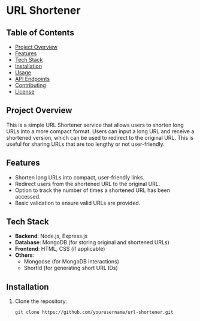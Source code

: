 # URL Shortener

## Table of Contents
- [Project Overview](#project-overview)
- [Features](#features)
- [Tech Stack](#tech-stack)
- [Installation](#installation)
- [Usage](#usage)
- [API Endpoints](#api-endpoints)
- [Contributing](#contributing)
- [License](#license)

## Project Overview
This is a simple URL Shortener service that allows users to shorten long URLs into a more compact format. Users can input a long URL and receive a shortened version, which can be used to redirect to the original URL. This is useful for sharing URLs that are too lengthy or not user-friendly.

## Features
- Shorten long URLs into compact, user-friendly links.
- Redirect users from the shortened URL to the original URL.
- Option to track the number of times a shortened URL has been accessed.
- Basic validation to ensure valid URLs are provided.

## Tech Stack
- **Backend**: Node.js, Express.js
- **Database**: MongoDB (for storing original and shortened URLs)
- **Frontend**: HTML, CSS (if applicable)
- **Others**: 
  - Mongoose (for MongoDB interactions)
  - ShortId (for generating short URL IDs)

## Installation

1. Clone the repository:
   ```bash
   git clone https://github.com/yourusername/url-shortener.git
